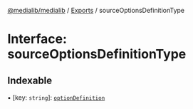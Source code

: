[@medialib/medialib](../README.md) / [Exports](../modules.md) / sourceOptionsDefinitionType

# Interface: sourceOptionsDefinitionType

## Indexable

▪ [key: `string`]: [`optionDefinition`](optionDefinition.md)
